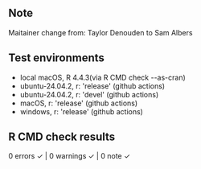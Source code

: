 ## Note
Maitainer change from: Taylor Denouden to Sam Albers

## Test environments
* local macOS, R 4.4.3(via R CMD check --as-cran)
* ubuntu-24.04.2, r: 'release' (github actions)
* ubuntu-24.04.2, r: 'devel' (github actions)
* macOS,        r: 'release' (github actions)
* windows,      r: 'release' (github actions)

## R CMD check results
0 errors ✓ | 0 warnings ✓ | 0 note ✓